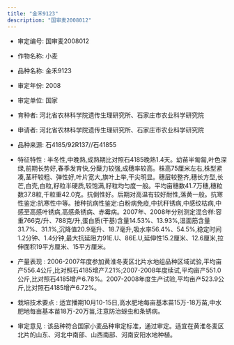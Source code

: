 ```yaml
---
title: "金禾9123"
description: "国审麦2008012"
---
```

* 审定编号:  国审麦2008012

*  作物名称:  小麦

*  品种名称:  金禾9123

*  审定年份:  2008

*  审定单位:  国家

* 育种者:  河北省农林科学院遗传生理研究所、石家庄市农业科学研究院

*  申请者:  河北省农林科学院遗传生理研究所、石家庄市农业科学研究院

*  品种来源:  石4185/92R137//石41855

*  特征特性 : 
半冬性,中晚熟,成熟期比对照石4185晚熟1.4天。幼苗半匍匐,叶色深绿,前期长势好,春季发育快,分蘖力较强,成穗率较高。株高75厘米左右,株型紧凑,茎秆较粗、弹性好,叶片宽大,旗叶上举,干尖明显。穗层较整齐,穗长方型,长芒,白壳,白粒,籽粒半硬质,较饱满,籽粒均匀度一般。平均亩穗数41.7万穗,穗粒数37.8粒,千粒重42.0克。抗倒性好。后期对高温有较好耐性,落黄一般。抗寒性鉴定:抗寒性中等。接种抗病性鉴定:白粉病免疫,中抗秆锈病,中感纹枯病,中感至高感叶锈病,高感条锈病、赤霉病。2007年、2008年分别测定混合样:容重766克/升、788克/升,蛋白质(干基)含量14.53%、13.93%,湿面筋含量31.7%、31.1%,沉降值20.9毫升、18.7毫升,吸水率56.4%、54.5%,稳定时间1.2分钟、1.4分钟,最大抗延阻力91E.U、86E.U,延伸性15.2厘米、12.6厘米,拉伸面积19平方厘米、15平方厘米。
 
*  产量表现 : 
2006-2007年度参加黄淮冬麦区北片水地组品种区域试验,平均亩产556.4公斤,比对照石4185增产7.21%;2007-2008年度续试,平均亩产551.0公斤,比对照石4185增产6.78%。2007-2008年度生产试验,平均亩产523.9公斤,比对照石4185增产6.72%。

*  栽培技术要点 : 
适宜播期10月10-15日,高水肥地每亩基本苗15万-18万苗,中水肥地每亩基本苗18万-20万苗,注意防治蚜虫和条锈病。

*  审定意见 : 
该品种符合国家小麦品种审定标准，通过审定。适宜在黄淮冬麦区北片的山东、河北中南部、山西南部、河南安阳水地种植。
